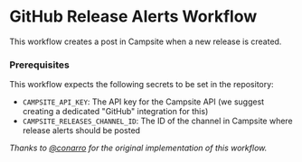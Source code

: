 # GitHub Release Alerts Workflow

This workflow creates a post in Campsite when a new release is created.

### Prerequisites

This workflow expects the following secrets to be set in the repository:

- `CAMPSITE_API_KEY`: The API key for the Campsite API (we suggest creating a dedicated "GitHub" integration for this)
- `CAMPSITE_RELEASES_CHANNEL_ID`: The ID of the channel in Campsite where release alerts should be posted

_Thanks to [@conarro](https://github.com/conarro) for the original implementation of this workflow._
